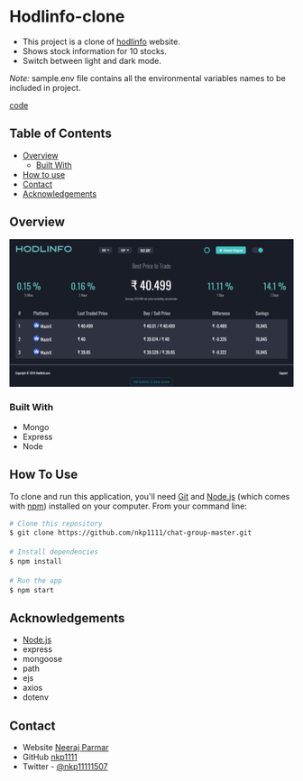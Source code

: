 # Hodlinfo-clone

- This project is a clone of [hodlinfo](https://hodlinfo.com/) website.
- Shows stock information for 10 stocks.
- Switch between light and dark mode.

*Note:* sample.env file contains all the environmental variables names to be included in project.

[code](https://github.com/nkp1111/hodlinfo-clone)

## Table of Contents

- [Overview](#overview)
  - [Built With](#built-with)
- [How to use](#how-to-use)
- [Contact](#contact)
- [Acknowledgements](#acknowledgements)

## Overview

![screenshot](./public/images/screencapture-localhost-3000-XRP-INR-2023-05-04-23_13_53.png)

### Built With

- Mongo
- Express
- Node

## How To Use

To clone and run this application, you'll need [Git](https://git-scm.com) and [Node.js](https://nodejs.org/en/download/) (which comes with [npm](http://npmjs.com)) installed on your computer. From your command line:

```bash
# Clone this repository
$ git clone https://github.com/nkp1111/chat-group-master.git

# Install dependencies
$ npm install

# Run the app
$ npm start
```

## Acknowledgements

- [Node.js](https://nodejs.org/)
- express
- mongoose
- path
- ejs
- axios
- dotenv

## Contact

- Website [Neeraj Parmar](https://portfolio-teal-six-33.vercel.app/)
- GitHub [nkp1111](https://github.com/nkp1111)
- Twitter - [@nkp11111507](https://twitter.com/@nkp11111507)
